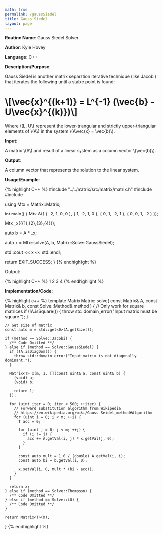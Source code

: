 ```yaml
---
math: true
permalink: /gaussSiedel
title: Gauss Siedel
layout: page
---
```


**Routine Name**: Gauss Siedel Solver

**Author**: Kyle Hovey

**Language**: C++

**Description/Purpose**:

Gauss Siedel is another matrix separation iterative technique (like Jacobi) that iterates the following until a stable point is found:

# \\[\vec{x}^{(k+1)} = L^{-1} (\vec{b} - U\vec{x}^{(k)})\\]

Where \\(L, U\\) represent the lower-triangular and strictly upper-triangular elements of \\(A\\) in the system \\(A\vec{x} = \vec{b}\\).

**Input**:

A matrix \\(A\\) and result of a linear system as a column vector \\(\vec{b}\\).

**Output**:

A column vector that represents the solution to the linear system.

**Usage/Example**:

{% highlight C++ %}
#include "../../matrix/src/matrix/matrix.h"
#include <iostream>
#include <vector>

using Mtx = Matrix::Matrix<double>;

int main() {
  Mtx A({
      { -2, 1, 0, 0 },
      { 1, -2, 1, 0 },
      { 0, 1, -2, 1 },
      { 0, 0, 1, -2 }
  });

  Mtx _x({{1},{2},{3},{4}});

  auto b = A * _x;

  auto x = Mtx::solve(A, b, Matrix::Solve::GaussSiedel);

  std::cout << x << std::endl;

  return EXIT_SUCCESS;
}
{% endhighlight %}

Output:

{% highlight C++ %}
1
2
3
4
{% endhighlight %}

**Implementation/Code:**

{% highlight c++ %}
  template <typename T>
  Matrix<T> Matrix<T>::solve(
      const Matrix<T>& A,
      const Matrix<T>& b,
      const Solve::Method& method
  ) {
    // Only work for square matrices
    if (!A.isSquare()) {
      throw std::domain_error("Input matrix must be square.");
    }

    // Get size of matrix
    const auto m = std::get<0>(A.getSize());

    if (method == Solve::Jacobi) {
      /** Code Omitted **/
    } else if (method == Solve::GaussSiedel) {
      if (!A.isDiagDom()) {
        throw std::domain_error("Input matrix is not diagonally dominant.");
      }

      Matrix<T> x(m, 1, [](const uint& a, const uint& b) {
        (void) a;
        (void) b;

        return 1;
      });

      for (uint iter = 0; iter < 500; ++iter) {
        // Forward substitution algorithm from Wikipedia
        // https://en.wikipedia.org/wiki/Gauss–Seidel_method#Algorithm
        for (uint i = 0; i < m; ++i) {
          T acc = 0;

          for (uint j = 0; j < m; ++j) {
            if (i != j) {
              acc += A.getVal(i, j) * x.getVal(j, 0);
            }
          }

          const auto mult = 1.0 / (double) A.getVal(i, i);
          const auto bi = b.getVal(i, 0);

          x.setVal(i, 0, mult * (bi - acc));
        }
      }

      return x;
    } else if (method == Solve::Thompson) {
      /** Code Omitted **/
    } else if (method == Solve::LU) {
      /** Code Omitted **/
    }

    return Matrix<T>(m);
  }
{% endhighlight %}
